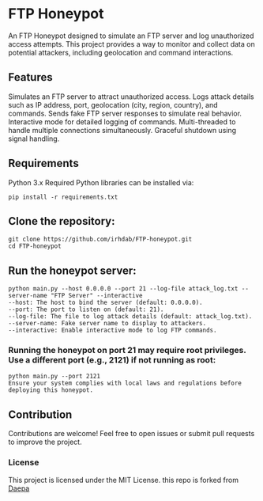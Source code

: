 # FTP Honeypot

An FTP Honeypot designed to simulate an FTP server and log unauthorized access attempts. This project provides a way to monitor and collect data on potential attackers, including geolocation and command interactions.

## Features

Simulates an FTP server to attract unauthorized access.
Logs attack details such as IP address, port, geolocation (city, region, country), and commands.
Sends fake FTP server responses to simulate real behavior.
Interactive mode for detailed logging of commands.
Multi-threaded to handle multiple connections simultaneously.
Graceful shutdown using signal handling.

## Requirements
Python 3.x
Required Python libraries can be installed via:
```
pip install -r requirements.txt
```

## Clone the repository:

```
git clone https://github.com/irhdab/FTP-honeypot.git
cd FTP-honeypot
```

## Run the honeypot server:
```
python main.py --host 0.0.0.0 --port 21 --log-file attack_log.txt --server-name "FTP Server" --interactive
--host: The host to bind the server (default: 0.0.0.0).
--port: The port to listen on (default: 21).
--log-file: The file to log attack details (default: attack_log.txt).
--server-name: Fake server name to display to attackers.
--interactive: Enable interactive mode to log FTP commands.
```
### Running the honeypot on port 21 may require root privileges. Use a different port (e.g., 2121) if not running as root:

```
python main.py --port 2121
Ensure your system complies with local laws and regulations before deploying this honeypot.
```

## Contribution

Contributions are welcome! Feel free to open issues or submit pull requests to improve the project.

### License

This project is licensed under the MIT License.
this repo is forked from [Daepa](https://github.com/suspiciousdaepa/simple-FTP-honeypot)
